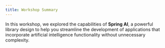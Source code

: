 ```yaml
---
title: Workshop Summary
---
```


In this workshop, we explored the capabilities of **Spring AI**, a powerful library design to help you
streamline the development of applications that incorporate artificial intelligence functionality without
unnecessary complexity.
